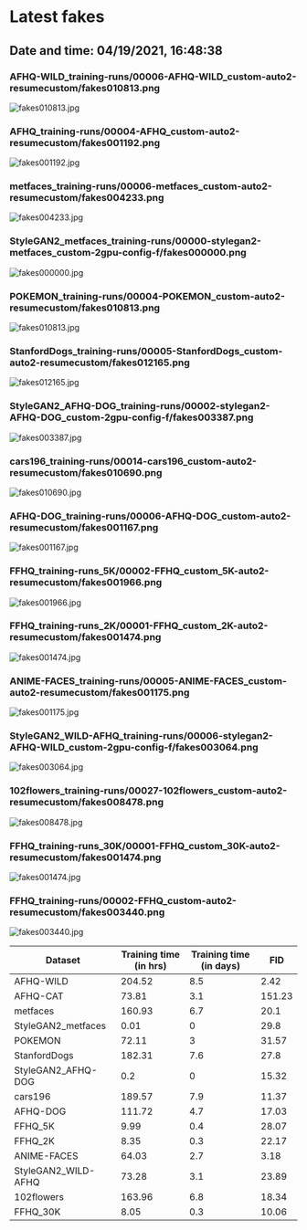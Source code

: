 # Latest fakes
## Date and time: 04/19/2021, 16:48:38
### AFHQ-WILD_training-runs/00006-AFHQ-WILD_custom-auto2-resumecustom/fakes010813.png
![fakes010813.jpg](https://i.ibb.co/sskmZCw/3751ad447390.jpg "AFHQ-WILD_training-runs/00006-AFHQ-WILD_custom-auto2-resumecustom/fakes010813.png")

### AFHQ_training-runs/00004-AFHQ_custom-auto2-resumecustom/fakes001192.png
![fakes001192.jpg](https://i.ibb.co/hcBSP6j/c858fe2fa766.jpg "AFHQ_training-runs/00004-AFHQ_custom-auto2-resumecustom/fakes001192.png")

### metfaces_training-runs/00006-metfaces_custom-auto2-resumecustom/fakes004233.png
![fakes004233.jpg](https://i.ibb.co/HVdM69y/fd6a5b459494.jpg "metfaces_training-runs/00006-metfaces_custom-auto2-resumecustom/fakes004233.png")

### StyleGAN2_metfaces_training-runs/00000-stylegan2-metfaces_custom-2gpu-config-f/fakes000000.png
![fakes000000.jpg](https://i.ibb.co/Gt3gGNH/13ea1116bbce.jpg "StyleGAN2_metfaces_training-runs/00000-stylegan2-metfaces_custom-2gpu-config-f/fakes000000.png")

### POKEMON_training-runs/00004-POKEMON_custom-auto2-resumecustom/fakes010813.png
![fakes010813.jpg](https://i.ibb.co/Kj9RMLX/cf542318d194.jpg "POKEMON_training-runs/00004-POKEMON_custom-auto2-resumecustom/fakes010813.png")

### StanfordDogs_training-runs/00005-StanfordDogs_custom-auto2-resumecustom/fakes012165.png
![fakes012165.jpg](https://i.ibb.co/fHdpVh1/3fd225242f76.jpg "StanfordDogs_training-runs/00005-StanfordDogs_custom-auto2-resumecustom/fakes012165.png")

### StyleGAN2_AFHQ-DOG_training-runs/00002-stylegan2-AFHQ-DOG_custom-2gpu-config-f/fakes003387.png
![fakes003387.jpg](https://i.ibb.co/W3TXrXm/152549d1dce0.jpg "StyleGAN2_AFHQ-DOG_training-runs/00002-stylegan2-AFHQ-DOG_custom-2gpu-config-f/fakes003387.png")

### cars196_training-runs/00014-cars196_custom-auto2-resumecustom/fakes010690.png
![fakes010690.jpg](https://i.ibb.co/gVNn1H4/109927aa0ddf.jpg "cars196_training-runs/00014-cars196_custom-auto2-resumecustom/fakes010690.png")

### AFHQ-DOG_training-runs/00006-AFHQ-DOG_custom-auto2-resumecustom/fakes001167.png
![fakes001167.jpg](https://i.ibb.co/ZYRzwVH/01771d20cc2c.jpg "AFHQ-DOG_training-runs/00006-AFHQ-DOG_custom-auto2-resumecustom/fakes001167.png")

### FFHQ_training-runs_5K/00002-FFHQ_custom_5K-auto2-resumecustom/fakes001966.png
![fakes001966.jpg](https://i.ibb.co/WVLmh4N/515f14b9c585.jpg "FFHQ_training-runs_5K/00002-FFHQ_custom_5K-auto2-resumecustom/fakes001966.png")

### FFHQ_training-runs_2K/00001-FFHQ_custom_2K-auto2-resumecustom/fakes001474.png
![fakes001474.jpg](https://i.ibb.co/Bn0CfWT/7c86783857fe.jpg "FFHQ_training-runs_2K/00001-FFHQ_custom_2K-auto2-resumecustom/fakes001474.png")

### ANIME-FACES_training-runs/00005-ANIME-FACES_custom-auto2-resumecustom/fakes001175.png
![fakes001175.jpg](https://i.ibb.co/CKMTYWD/94aeb7178877.jpg "ANIME-FACES_training-runs/00005-ANIME-FACES_custom-auto2-resumecustom/fakes001175.png")

### StyleGAN2_WILD-AFHQ_training-runs/00006-stylegan2-AFHQ-WILD_custom-2gpu-config-f/fakes003064.png
![fakes003064.jpg](https://i.ibb.co/JzJTBXz/3affeafe0654.jpg "StyleGAN2_WILD-AFHQ_training-runs/00006-stylegan2-AFHQ-WILD_custom-2gpu-config-f/fakes003064.png")

### 102flowers_training-runs/00027-102flowers_custom-auto2-resumecustom/fakes008478.png
![fakes008478.jpg](https://i.ibb.co/CQLDYxK/31948e19ede1.jpg "102flowers_training-runs/00027-102flowers_custom-auto2-resumecustom/fakes008478.png")

### FFHQ_training-runs_30K/00001-FFHQ_custom_30K-auto2-resumecustom/fakes001474.png
![fakes001474.jpg](https://i.ibb.co/6FM4jJN/e8f72e3867b3.jpg "FFHQ_training-runs_30K/00001-FFHQ_custom_30K-auto2-resumecustom/fakes001474.png")

### FFHQ_training-runs/00002-FFHQ_custom-auto2-resumecustom/fakes003440.png
![fakes003440.jpg](https://i.ibb.co/Fwx2Zqc/2ba532db5065.jpg "FFHQ_training-runs/00002-FFHQ_custom-auto2-resumecustom/fakes003440.png")

| Dataset             |   Training time (in hrs) |   Training time (in days) |    FID |
|---------------------|--------------------------|---------------------------|--------|
| AFHQ-WILD           |                   204.52 |                       8.5 |   2.42 |
| AFHQ-CAT            |                    73.81 |                       3.1 | 151.23 |
| metfaces            |                   160.93 |                       6.7 |  20.1  |
| StyleGAN2_metfaces  |                     0.01 |                       0   |  29.8  |
| POKEMON             |                    72.11 |                       3   |  31.57 |
| StanfordDogs        |                   182.31 |                       7.6 |  27.8  |
| StyleGAN2_AFHQ-DOG  |                     0.2  |                       0   |  15.32 |
| cars196             |                   189.57 |                       7.9 |  11.37 |
| AFHQ-DOG            |                   111.72 |                       4.7 |  17.03 |
| FFHQ_5K             |                     9.99 |                       0.4 |  28.07 |
| FFHQ_2K             |                     8.35 |                       0.3 |  22.17 |
| ANIME-FACES         |                    64.03 |                       2.7 |   3.18 |
| StyleGAN2_WILD-AFHQ |                    73.28 |                       3.1 |  23.89 |
| 102flowers          |                   163.96 |                       6.8 |  18.34 |
| FFHQ_30K            |                     8.05 |                       0.3 |  10.06 |